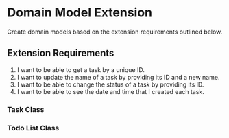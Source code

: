# Domain Model Extension
Create domain models based on the extension requirements outlined below.

## Extension Requirements
1. I want to be able to get a task by a unique ID.
2. I want to update the name of a task by providing its ID and a new name.
3. I want to be able to change the status of a task by providing its ID.
4. I want to be able to see the date and time that I created each task.

### Task Class


### Todo List Class